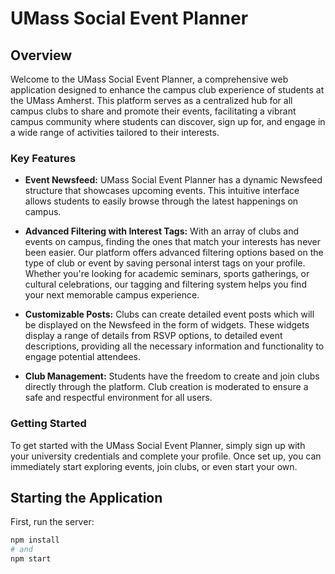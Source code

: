 # UMass Social Event Planner

## Overview

Welcome to the UMass Social Event Planner, a comprehensive web application designed to enhance the campus club experience of students at the UMass Amherst. This platform serves as a centralized hub for all campus clubs to share and promote their events, facilitating a vibrant campus community where students can discover, sign up for, and engage in a wide range of activities tailored to their interests.

### Key Features

- **Event Newsfeed:** UMass Social Event Planner has a dynamic Newsfeed structure that showcases upcoming events. This intuitive interface allows students to easily browse through the latest happenings on campus.

- **Advanced Filtering with Interest Tags:** With an array of clubs and events on campus, finding the ones that match your interests has never been easier. Our platform offers advanced filtering options based on the type of club or event by saving personal interst tags on your profile. Whether you're looking for academic seminars, sports gatherings, or cultural celebrations, our tagging and filtering system helps you find your next memorable campus experience.

- **Customizable Posts:** Clubs can create detailed event posts which will be displayed on the Newsfeed in the form of widgets. These widgets display a range of details from RSVP options, to detailed event descriptions, providing all the necessary information and functionality to engage potential attendees.

- **Club Management:** Students have the freedom to create and join clubs directly through the platform. Club creation is moderated to ensure a safe and respectful environment for all users.

### Getting Started

To get started with the UMass Social Event Planner, simply sign up with your university credentials and complete your profile. Once set up, you can immediately start exploring events, join clubs, or even start your own.

## Starting the Application
First, run the server:

```bash
npm install
# and
npm start
```
